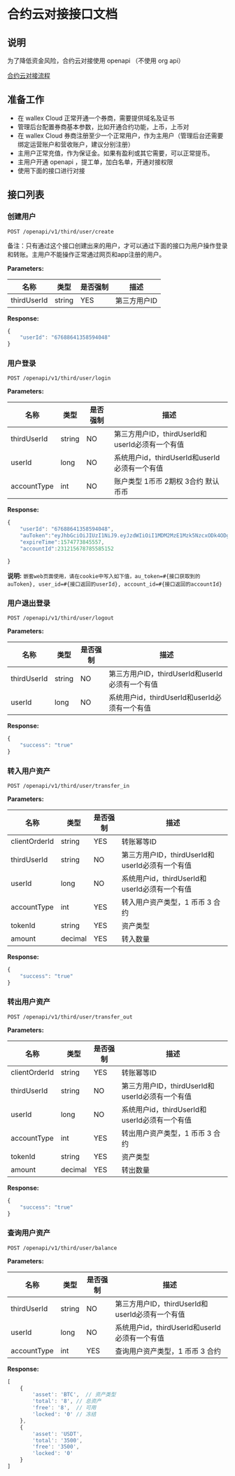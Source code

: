 # 合约云对接接口文档

## 说明

为了降低资金风险，合约云对接使用 openapi （不使用 org api）

[合约云对接流程](../OrgAPI/contract_cloud.md)

## 准备工作

- 在 wallex Cloud 正常开通一个券商，需要提供域名及证书
- 管理后台配置券商基本参数，比如开通合约功能，上币，上币对
- 在 wallex Cloud 券商注册至少一个正常用户，作为主用户（管理后台还需要绑定运营账户和营收账户，建议分别注册）
- 主用户正常充值，作为保证金。如果有盈利或其它需要，可以正常提币。
- 主用户开通 openapi ，提工单，加白名单，开通对接权限
- 使用下面的接口进行对接

## 接口列表

### 创建用户

```shell
POST /openapi/v1/third/user/create
```

备注：只有通过这个接口创建出来的用户，才可以通过下面的接口为用户操作登录和转账。主用户不能操作正常通过网页和app注册的用户。

**Parameters:**

名称 | 类型 | 是否强制 | 描述
------------ | ------------ | ------------ | ------------
thirdUserId | string | YES | 第三方用户ID

**Response:**

```javascript
{
    "userId": "67688641358594048"
}
```

### 用户登录

```shell
POST /openapi/v1/third/user/login
```

**Parameters:**

名称 | 类型 | 是否强制 | 描述
------------ | ------------ | ------------ | ------------
thirdUserId | string | NO | 第三方用户ID，thirdUserId和userId必须有一个有值
userId | long | NO | 系统用户id，thirdUserId和userId必须有一个有值
accountType | int | NO | 账户类型 1币币 2期权 3合约 默认币币


**Response:**

```javascript
{
    "userId": "67688641358594048",
    "auToken":"eyJhbGciOiJIUzI1NiJ9.eyJzdWIiOiI1MDM2MzE1Mzk5NzcxODk4ODgiLCJfdGltZSI6MTU3NDc3Mzc1NzkyMSwiX3IiOiJZT25Wd3MzTm44MTAiLCJfcCI6IjQ4M2NhMzMzZmZlMzgxYTBjYjMxN2YyNTEwNmUzYzNlIn0.z6f2T2eZW8YhtjZNzuDWuiFJTsDbrrBp-uXHCCuv5P0",
    "expireTime":1574773845557,
    "accountId":231215678785585152

}
```

**说明:**
`嵌套web页面使用，请在cookie中写入如下值，au_token=#{接口获取到的auToken}, user_id=#{接口返回的userId}, account_id=#{接口返回的accountId}`

### 用户退出登录

```shell
POST /openapi/v1/third/user/logout
```

**Parameters:**

名称 | 类型 | 是否强制 | 描述
------------ | ------------ | ------------ | ------------
thirdUserId | string | NO | 第三方用户ID，thirdUserId和userId必须有一个有值
userId | long | NO | 系统用户id，thirdUserId和userId必须有一个有值

**Response:**

```javascript
{
    "success": "true"
}
```

### 转入用户资产

```shell
POST /openapi/v1/third/user/transfer_in
```

**Parameters:**

名称 | 类型 | 是否强制 | 描述
------------ | ------------ | ------------ | ------------
clientOrderId | string | YES |转账幂等ID
thirdUserId | string | NO | 第三方用户ID，thirdUserId和userId必须有一个有值
userId | long | NO | 系统用户id，thirdUserId和userId必须有一个有值
accountType | int | YES | 转入用户资产类型，1 币币 3 合约
tokenId | string | YES | 资产类型
amount | decimal | YES | 转入数量

**Response:**

```javascript
{
    "success": "true"
}
```

### 转出用户资产

```shell
POST /openapi/v1/third/user/transfer_out
```

**Parameters:**

名称 | 类型 | 是否强制 | 描述
------------ | ------------ | ------------ | ------------
clientOrderId | string | YES |转账幂等ID
thirdUserId | string | NO | 第三方用户ID，thirdUserId和userId必须有一个有值
userId | long | NO | 系统用户id，thirdUserId和userId必须有一个有值
accountType | int | YES | 转出用户资产类型，1 币币 3 合约
tokenId | string | YES | 资产类型
amount | decimal | YES | 转出数量

**Response:**

```javascript
{
    "success": "true"
}
```

### 查询用户资产

```shell
POST /openapi/v1/third/user/balance
```

**Parameters:**

名称 | 类型 | 是否强制 | 描述
------------ | ------------ | ------------ | ------------
thirdUserId | string | NO | 第三方用户ID，thirdUserId和userId必须有一个有值
userId | long | NO | 系统用户id，thirdUserId和userId必须有一个有值
accountType | int | YES | 查询用户资产类型，1 币币 3 合约

**Response:**

```javascript
[
    {
        'asset': 'BTC',  // 资产类型
        'total': '8', // 总资产
        'free': '8',  // 可用
        'locked': '0' // 冻结
    },
    {
        'asset': 'USDT',
        'total': '3500',
        'free': '3500',
        'locked': '0'
    }
]
```
